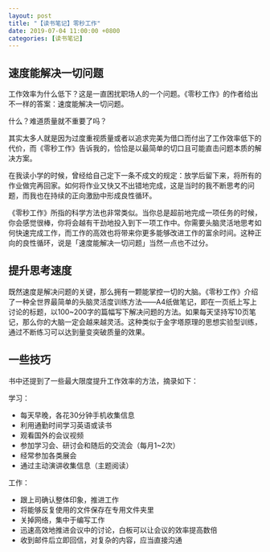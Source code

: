 ```yaml
---
layout: post
title: "【读书笔记】零秒工作"
date: 2019-07-04 11:00:00 +0800
categories: [读书笔记]
---
```


## 速度能解决一切问题

工作效率为什么低下？这是一直困扰职场人的一个问题。《零秒工作》的作者给出不一样的答案：速度能解决一切问题。

什么？难道质量就不重要了吗？

其实太多人就是因为过度重视质量或者以追求完美为借口而付出了工作效率低下的代价，而《零秒工作》告诉我的，恰恰是以最简单的切口且可能直击问题本质的解决方案。

在我读小学的时候，曾经给自己定下一条不成文的规定：放学后留下来，将所有的作业做完再回家。如何将作业又快又不出错地完成，这是当时的我不断思考的问题，而我也在持续的正向激励中形成良性循环。

《零秒工作》所指的科学方法也非常类似。当你总是超前地完成一项任务的时候，你会感觉很棒，你将会越有干劲地投入到下一项工作中。你需要头脑灵活地思考如何快速完成工作，而工作的高效也将带来你更多能够改进工作的富余时间。这种正向的良性循环，说是「速度能解决一切问题」当然一点也不过分。

## 提升思考速度

既然速度是解决问题的关键，那么拥有一颗能掌控一切的大脑。《零秒工作》介绍了一种全世界最简单的头脑灵活度训练方法——A4纸做笔记，即在一页纸上写上讨论的标题，以100~200字的篇幅写下解决问题的方法。如果每天坚持写10页笔记，那么你的大脑一定会越来越灵活。这种类似于金字塔原理的思想实验型训练，通过不断练习可以达到量变突破质量的效果。

## 一些技巧

书中还提到了一些最大限度提升工作效率的方法，摘录如下：

学习：

* 每天早晚，各花30分钟手机收集信息
* 利用通勤时间学习英语或读书
* 观看国外的会议视频
* 参加学习会、研讨会和随后的交流会（每月1~2次）
* 经常参加各类展会
* 通过主动演讲收集信息（主题阅读）

工作：

* 跟上司确认整体印象，推进工作
* 将能够反复使用的文件保存在专用文件夹里
* 关掉网络，集中于编写工作
* 迅速高效地推进会议中的讨论，白板可以让会议的效率提高数倍
* 收到邮件后立即回信，对复杂的内容，应当直接沟通